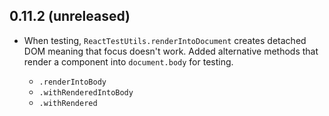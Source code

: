 ## 0.11.2 (unreleased)

* When testing, `ReactTestUtils.renderIntoDocument` creates detached DOM meaning that focus doesn't work.
  Added alternative methods that render a component into `document.body` for testing.

  * `.renderIntoBody`
  * `.withRenderedIntoBody`
  * `.withRendered`

